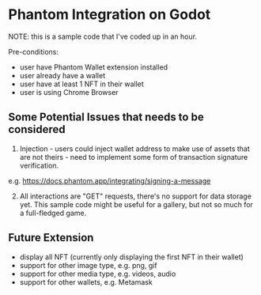 # Phantom Integration on Godot

NOTE: this is a sample code that I've coded up in an hour.

Pre-conditions: 
- user have Phantom Wallet extension installed
- user already have a wallet
- user have at least 1 NFT in their wallet
- user is using Chrome Browser

## Some Potential Issues that needs to be considered

1. Injection - users could inject wallet address to make use of assets that are not theirs - need to implement some form of transaction signature verification.

e.g. https://docs.phantom.app/integrating/signing-a-message

2. All interactions are "GET" requests, there's no support for data storage yet. This sample code might be useful for a gallery, but not so much for a full-fledged game.

## Future Extension
- display all NFT (currently only displaying the first NFT in their wallet)
- support for other image type, e.g. png, gif
- support for other media type, e.g. videos, audio
- support for other wallets, e.g. Metamask
